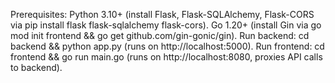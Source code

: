 Prerequisites:
Python 3.10+ (install Flask, Flask-SQLAlchemy, Flask-CORS via pip install flask flask-sqlalchemy flask-cors).
Go 1.20+ (install Gin via go mod init frontend && go get github.com/gin-gonic/gin).
Run backend: cd backend && python app.py (runs on http://localhost:5000).
Run frontend: cd frontend && go run main.go (runs on http://localhost:8080, proxies API calls to backend).

